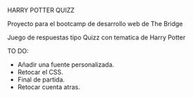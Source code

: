 HARRY POTTER QUIZZ

Proyecto para el bootcamp de desarrollo web de The Bridge

Juego de respuestas tipo Quizz con tematica de Harry Potter

TO DO:
 - Añadir una fuente personalizada.
 - Retocar el CSS.
 - Final de partida.
 - Retocar cuenta atras.
